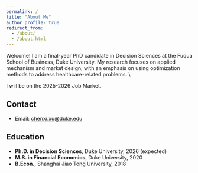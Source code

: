 ```yaml
---
permalink: /
title: "About Me"
author_profile: true
redirect_from: 
  - /about/
  - /about.html
---
```


Welcome! I am a final-year PhD candidate in Decision Sciences at the Fuqua School of Business, Duke University. My research focuses on applied mechanism and market design, with an emphasis on using optimization methods to address healthcare-related problems. \

I will be on the 2025-2026 Job Market.

## Contact
* Email: chenxi.xu@duke.edu

## Education
* **Ph.D. in Decision Sciences**, Duke University, 2026 (expected)
* **M.S. in Financial Economics**, Duke University, 2020
* **B.Econ.**, Shanghai Jiao Tong University, 2018


